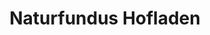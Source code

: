 ---
title: "Naturfundus Hofladen"
url: /bietigheim-bissingen/naturfundus-hofladen/
shop: Hofladen
---